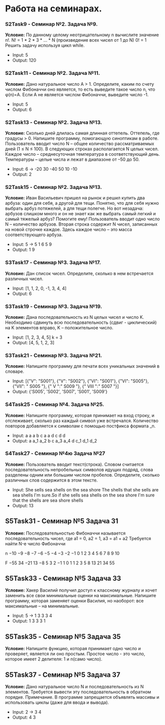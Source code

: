 # Работа на семинарах.
### S2Task9 - Семинар №2. Задача №9. 

**Условие:** По данному целому неотрицательному n вычислите
значение n!. N! = 1 * 2 * 3 * … * N (произведение всех
чисел от 1 до N) 0! = 1 Решить задачу используя цикл
while.
* Input: 5
* Output: 120

### S2Task11 - Семинар №2. Задача №11.
**Условие:** Дано натуральное число A > 1. Определите, каким по
счету числом Фибоначчи оно является, то есть
выведите такое число n, что φ(n)=A. Если А не
является числом Фибоначчи, выведите число -1.
* Input: 5
* Output: 6

### S2Task13 - Семинар №2. Задача №13.
**Условие:** Сколько дней длилась самая длинная оттепель. Оттепель, где градусы > 0.
Напишите программу, помогающую синоптикам в работе.
Пользователь вводит число N – общее количество рассматриваемых дней (1 ≤ N ≤ 100).
В следующих строках располагается N целых чисел.
Каждое число – среднесуточная температура в соответствующий день.
Температуры – целые числа и лежат в диапазоне от –50 до 50.
* Input: 6 -> -20 30 -40 50 10 -10
* Output: 2

### S2Task15 - Семинар №2. Задача №13.
**Условие:** Иван Васильевич пришел на рынок и решил
купить два арбуза: один для себя, а другой для тещи.
Понятно, что для себя нужно выбрать арбуз
потяжелей, а для тещи полегче. Но вот незадача:
арбузов слишком много и он не знает как же выбрать
самый легкий и самый тяжелый арбуз? Помогите ему!
Пользователь вводит одно число N – количество
арбузов. Вторая строка содержит N чисел,
записанных на новой строчке каждое. Здесь каждое
число – это масса соответствующего арбуза.
* Input: 5 ->  5 1 6 5 9
* Output: 1 9

### S3Task17 - Семинар №3. Задача №17.
**Условие:** Дан список чисел. Определите, сколько в нем
встречается различных чисел.
* Input: [1, 1, 2, 0, -1, 3, 4, 4]
* Output: 6

### S3Task19 - Семинар №3. Задача №19.
**Условие:** Дана последовательность из N целых чисел и число
K. Необходимо сдвинуть всю последовательность
(сдвиг - циклический) на K элементов вправо, K –
положительное число.
* Input: [1, 2, 3, 4, 5] k = 3
* Output: [4, 5, 1, 2, 3]

### S3Task21 - Семинар №3. Задача №21.
**Условие:** Напишите программу для печати всех уникальных
значений в словаре.
* Input: [{"V": "S001"}, {"V": "S002"}, {"VI": "S001"},
{"VI": "S005"}, {"VII": " S005 "}, {" V ":" S009 "}, {" VIII
":" S007 "}]
* Output: {'S005', 'S002', 'S007', 'S001', 'S009'}

### S4Task25 - Семинар №4. Задача №25.
**Условие:** Напишите программу, которая принимает на вход
строку, и отслеживает, сколько раз каждый символ
уже встречался. Количество повторов добавляется к
символам с помощью постфикса формата _n.
* Input: a a a b c a a d c d d
* Output: a a_1 a_2 b c a_3 a_4 d c_1 d_1 d_2

### S4Task27 - Семинар №4ю Задача №27
**Условие:** Пользователь вводит текст(строка). Словом считается
последовательность непробельных символов идущих
подряд, слова разделены одним или большим числом
пробелов. Определите, сколько различных слов
содержится в этом тексте.
* Input: She sells sea shells on the sea shore The shells
that she sells are sea shells I'm sure.So if she sells sea
shells on the sea shore I'm sure that the shells are sea
shore shells
* Output: 13

## S5Task31 - Семинар №5 Задача 31
**Условие:** Последовательностью Фибоначчи называется
последовательность чисел, где а1 = 0, а2 = 1, а3 = а1 + а2
Требуется найти N-е число Фибоначчи

n −10 −9 −8  −7 −6 −5 −4 −3 −2 −1 0 1 2 3 4 5 6 7  8  9  10

F −55	34 −21 13 −8  5  3	2 −1  1 0 1 1 2 3 5 8 13 21 34 55

## S5Task33 - Семинар №5 Задача 33
**Условие:** Хакер Василий получил доступ к классному журналу и хочет заменить все свои минимальные оценки на
максимальные. Напишите программу, которая заменяет оценки Василия, но наоборот: все максимальные – на минимальные.
* Input: 5 -> 1 3 3 3 4
* Output: 1 3 3 3 1

## S5Task35 - Семинар №5 Задача 35
**Условие:** Напишите функцию, которая принимает одно число и проверяет, является ли оно простым. Простое число - это число, которое имеет 2 делителя: 1 и n(само число).

## S5Task37 - Семинар №5 Задача 37
**Условие:** Дано натуральное число N и последовательность из N элементов.
Требуется вывести эту последовательность в обратном порядке.
Примечание. В программе запрещается объявлять массивы и использовать циклы (даже для ввода и вывода).
* Input: 2 -> 3 4
* Output: 4 3



